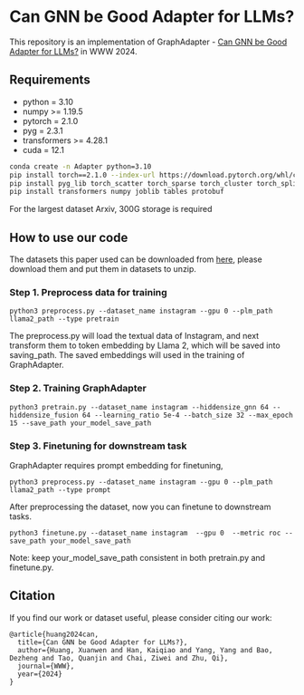 # Can GNN be Good Adapter for LLMs?
This repository is an implementation of GraphAdapter - [Can GNN be Good Adapter for LLMs?](https://arxiv.org/abs/2402.12984) in WWW 2024.

## Requirements
* python = 3.10
* numpy >= 1.19.5
* pytorch = 2.1.0 
* pyg = 2.3.1
* transformers >= 4.28.1 
* cuda = 12.1

```bash
conda create -n Adapter python=3.10
pip install torch==2.1.0 --index-url https://download.pytorch.org/whl/cu121
pip install pyg_lib torch_scatter torch_sparse torch_cluster torch_spline_conv -f https://data.pyg.org/whl/torch-2.1.0+cu121.html
pip install transformers numpy joblib tables protobuf
```


For the largest dataset Arxiv, 300G storage is required
## How to use our code
The datasets this paper used can be downloaded from [here](https://drive.google.com/drive/folders/13fqwSfY5utv8HibtEoLIAGk7k85W7b2d?usp=sharing), please download them and put them in datasets to unzip.


### Step 1. Preprocess data for training
```
python3 preprocess.py --dataset_name instagram --gpu 0 --plm_path llama2_path --type pretrain
```
The preprocess.py will load the textual data of Instagram, and next transform them to token embedding by Llama 2, which will be saved into saving_path. The saved embeddings will used in the training of GraphAdapter.


### Step 2. Training GraphAdapter
```
python3 pretrain.py --dataset_name instagram --hiddensize_gnn 64 --hiddensize_fusion 64 --learning_ratio 5e-4 --batch_size 32 --max_epoch 15 --save_path your_model_save_path
```

### Step 3. Finetuning for downstream task

GraphAdapter requires prompt embedding for finetuning,

```
python3 preprocess.py --dataset_name instagram --gpu 0 --plm_path llama2_path --type prompt

```
After preprocessing the dataset, now you can finetune to downstream tasks.
```
python3 finetune.py --dataset_name instagram  --gpu 0  --metric roc --save_path your_model_save_path 
```
Note: keep your_model_save_path consistent in both pretrain.py and finetune.py.

## Citation
If you find our work or dataset useful, please consider citing our work:
```
@article{huang2024can,
  title={Can GNN be Good Adapter for LLMs?},
  author={Huang, Xuanwen and Han, Kaiqiao and Yang, Yang and Bao, Dezheng and Tao, Quanjin and Chai, Ziwei and Zhu, Qi},
  journal={WWW},
  year={2024}
}
```
